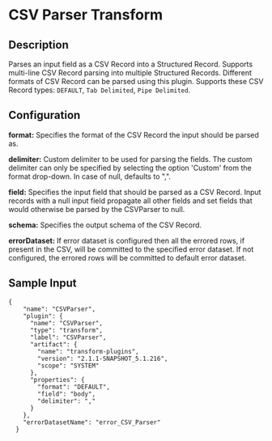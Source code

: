# CSV Parser Transform


Description
-----------
Parses an input field as a CSV Record into a Structured Record. Supports multi-line CSV Record parsing
into multiple Structured Records. Different formats of CSV Record can be parsed using this plugin.
Supports these CSV Record types: ``DEFAULT``, ``Tab Delimited``, ``Pipe Delimited``.

Configuration
-------------
**format:** Specifies the format of the CSV Record the input should be parsed as.

**delimiter:** Custom delimiter to be used for parsing the fields. The custom delimiter can only be specified by 
selecting the option 'Custom' from the format drop-down. In case of null, defaults to ",".

**field:** Specifies the input field that should be parsed as a CSV Record. 
Input records with a null input field propagate all other fields and set fields that
would otherwise be parsed by the CSVParser to null.

**schema:** Specifies the output schema of the CSV Record.

**errorDataset:**  If error dataset is configured then all the errored rows, if present in the CSV, will be committed
 to the specified error dataset. If not configured, the errored rows will be committed to default error dataset.

## Sample Input

    {
        "name": "CSVParser",
        "plugin": {
          "name": "CSVParser",
          "type": "transform",
          "label": "CSVParser",
          "artifact": {
            "name": "transform-plugins",
            "version": "2.1.1-SNAPSHOT_5.1.216",
            "scope": "SYSTEM"
          },
          "properties": {
            "format": "DEFAULT",
            "field": "body",
            "delimiter": ","
          }
        },
        "errorDatasetName": "error_CSV_Parser"
      }